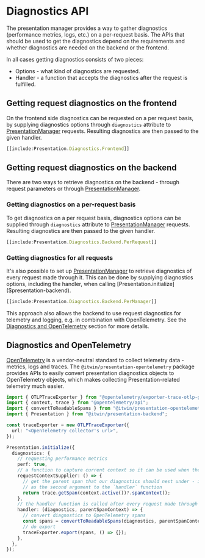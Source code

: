 # Diagnostics API

The presentation manager provides a way to gather diagnostics (performance metrics, logs, etc.) on a per-request basis. The APIs that should be used to get the diagnostics depend on the requirements and whether diagnostics are needed on the backend or the frontend.

In all cases getting diagnostics consists of two pieces:

- Options - what kind of diagnostics are requested.
- Handler - a function that accepts the diagnostics after the request is fulfilled.

## Getting request diagnostics on the frontend

On the frontend side diagnostics can be requested on a per request basis, by supplying diagnostics options through `diagnostics` attribute to [PresentationManager]($presentation-frontend) requests. Resulting diagnostics are then passed to the given handler.

```ts
[[include:Presentation.Diagnostics.Frontend]]
```

## Getting request diagnostics on the backend

There are two ways to retrieve diagnostics on the backend - through request parameters or through [PresentationManager]($presentation-backend).

### Getting diagnostics on a per-request basis

To get diagnostics on a per request basis, diagnostics options can be supplied through `diagnostics` attribute to [PresentationManager]($presentation-backend) requests. Resulting diagnostics are then passed to the given handler.

```ts
[[include:Presentation.Diagnostics.Backend.PerRequest]]
```

### Getting diagnostics for all requests

It's also possible to set up [PresentationManager]($presentation-backend) to retrieve diagnostics of every request made through it. This can be done by supplying diagnostics options, including the handler, when calling [Presentation.initialize]($presentation-backend).

```ts
[[include:Presentation.Diagnostics.Backend.PerManager]]
```

This approach also allows the backend to use request diagnostics for telemetry and logging, e.g. in combination with OpenTelemetry. See the [Diagnostics and OpenTelemetry](#diagnostics-and-opentelemetry) section for more details.

## Diagnostics and OpenTelemetry

[OpenTelemetry](https://opentelemetry.io/) is a vendor-neutral standard to collect telemetry data - metrics, logs and traces. The `@itwin/presentation-opentelemetry` package provides APIs to easily convert presentation diagnostics objects to OpenTelemetry objects, which makes collecting Presentation-related telemetry much easier.

```ts
import { OTLPTraceExporter } from "@opentelemetry/exporter-trace-otlp-grpc";
import { context, trace } from "@opentelemetry/api";
import { convertToReadableSpans } from "@itwin/presentation-opentelemetry";
import { Presentation } from "@itwin/presentation-backend";

const traceExporter = new OTLPTraceExporter({
  url: "<OpenTelemetry collector's url>",
});

Presentation.initialize({
  diagnostics: {
    // requesting performance metrics
    perf: true,
    // a function to capture current context so it can be used when the handler function is called
    requestContextSupplier: () => {
      // get the parent span that our diagnostics should nest under - it'll be supplied
      // as the second argument to the `handler` function
      return trace.getSpan(context.active())?.spanContext();
    },
    // the handler function is called after every request made through the `Presentation` API
    handler: (diagnostics, parentSpanContext) => {
      // convert diagnostics to OpenTelemetry spans
      const spans = convertToReadableSpans(diagnostics, parentSpanContext);
      // do export
      traceExporter.export(spans, () => {});
    },
  },
});
```

